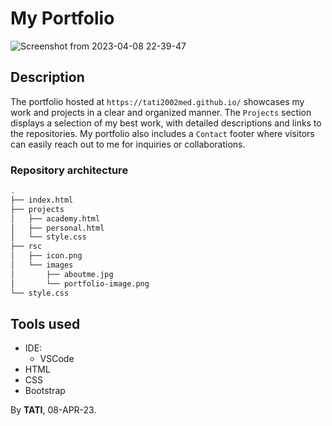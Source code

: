 # My Portfolio

![Screenshot from 2023-04-08 22-39-47](https://user-images.githubusercontent.com/95311883/230745487-c8a0d666-7d8e-4828-adde-743d0529da36.png)

## Description
The portfolio hosted at ` https://tati2002med.github.io/ ` showcases my work and projects in a clear and organized manner. The `Projects` section displays a selection of my best work, with detailed descriptions and links to the repositories. My portfolio also includes a `Contact` footer where visitors can easily reach out to me for inquiries or collaborations.

### Repository architecture
``` bash 
.
├── index.html
├── projects
│   ├── academy.html
│   ├── personal.html
│   └── style.css
├── rsc
│   ├── icon.png
│   └── images
│       ├── aboutme.jpg
│       └── portfolio-image.png
└── style.css
```
## Tools used
- IDE:
  - VSCode
- HTML
- CSS
- Bootstrap


By <b>TATI</b>, 08-APR-23.
